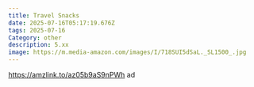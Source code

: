 ```yaml
---
title: Travel Snacks
date: 2025-07-16T05:17:19.676Z
tags: 2025-07-16
Category: other
description: 5.xx
image: https://m.media-amazon.com/images/I/718SUI5dSaL._SL1500_.jpg
---
```

https://amzlink.to/az05b9aS9nPWh ad